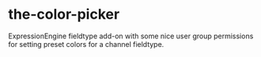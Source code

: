 the-color-picker
================

ExpressionEngine fieldtype add-on with some nice user group permissions for setting preset colors for a channel fieldtype.
